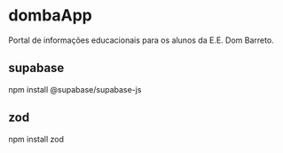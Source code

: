 # dombaApp
Portal de informações educacionais para os alunos da E.E. Dom Barreto.

## supabase
npm install @supabase/supabase-js

## zod
npm install zod
